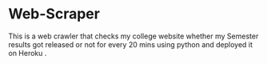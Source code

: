 # Web-Scraper

This is a web crawler that checks my college website whether my Semester results got released or not for every 20 mins using python and deployed it on Heroku .
